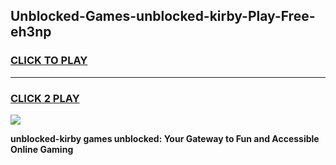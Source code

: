 
## Unblocked-Games-unblocked-kirby-Play-Free-eh3np
<h3>
<a href="https://premium76.site?title=unblocked-kirby&ref=18A1">CLICK TO PLAY</a></h3>
<hr>

<h3>
<a href="https://premium76.site?title=unblocked-kirby&ref=18A1">CLICK 2 PLAY</a>
  
</h3>

<a href="https://premium76.site?title=unblocked-kirby&ref=18A1"><img src="https://clearcache.store/games.png"></a>


**unblocked-kirby games unblocked: Your Gateway to Fun and Accessible Online Gaming**
